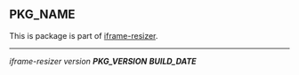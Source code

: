 ## **PKG_NAME**

This is package is part of [iframe-resizer](http://davidjbradshaw.github.io/iframe-resizer-docs/).

---

_iframe-resizer version **PKG_VERSION** **BUILD_DATE**_
